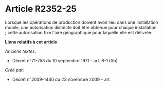 # Article R2352-25

Lorsque les opérations de production doivent avoir lieu dans une installation mobile, une autorisation distincte doit être
obtenue pour chaque installation ; cette autorisation fixe l'aire géographique pour laquelle elle est délivrée.

**Liens relatifs à cet article**

_Anciens textes_:

  - Décret n°71-753 du 10 septembre 1971 - art. 8-1 (Ab)

_Créé par_:

  - Décret n°2009-1440 du 23 novembre 2009 - art.
